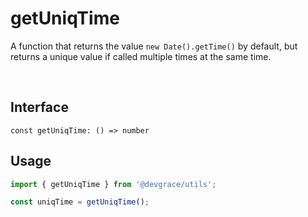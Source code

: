 # getUniqTime

A function that returns the value `new Date().getTime()` by default, but returns a unique value if called multiple times at the same time.


<br />

## Interface
```tsx
const getUniqTime: () => number
```

## Usage
```ts
import { getUniqTime } from '@devgrace/utils';

const uniqTime = getUniqTime();
```
